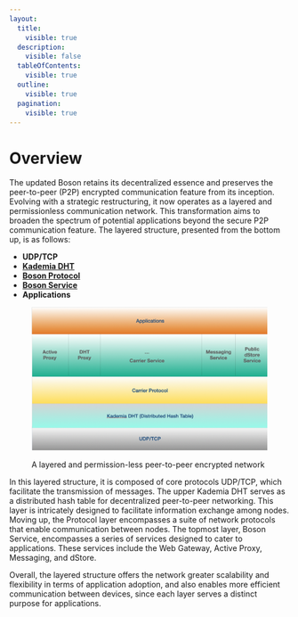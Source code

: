 ```yaml
---
layout:
  title:
    visible: true
  description:
    visible: false
  tableOfContents:
    visible: true
  outline:
    visible: true
  pagination:
    visible: true
---
```


# Overview

The updated Boson retains its decentralized essence and preserves the  peer-to-peer (P2P) encrypted communication feature from its inception.  Evolving with a strategic restructuring, it now operates as a layered  and permissionless communication network. This transformation aims to  broaden the spectrum of potential applications beyond the secure P2P  communication feature. The layered structure, presented from the bottom  up, is as follows:

* **UDP/TCP**
* [**Kademia DHT**](boson-dht.md)
* [**Boson Protocol**](boson-protocol/)
* [**Boson Service**](boson-services/)
* **Applications**

<figure><img src="../.gitbook/assets/image (5) (1).png" alt=""><figcaption><p>A layered and permission-less peer-to-peer encrypted network</p></figcaption></figure>

In this layered structure, it is composed of core protocols UDP/TCP, which facilitate the transmission of messages. The upper Kademia DHT serves as a distributed hash table for decentralized peer-to-peer networking. This layer is intricately designed to facilitate information exchange among nodes. Moving up, the Protocol layer encompasses a suite of network protocols that enable communication between nodes. The topmost layer, Boson Service, encompasses a series of services designed to cater to applications. These services include the Web Gateway, Active Proxy, Messaging, and dStore.

Overall, the layered structure offers the network greater scalability and flexibility in terms of application adoption, and also enables more efficient communication between devices, since each layer serves a distinct purpose for applications.

